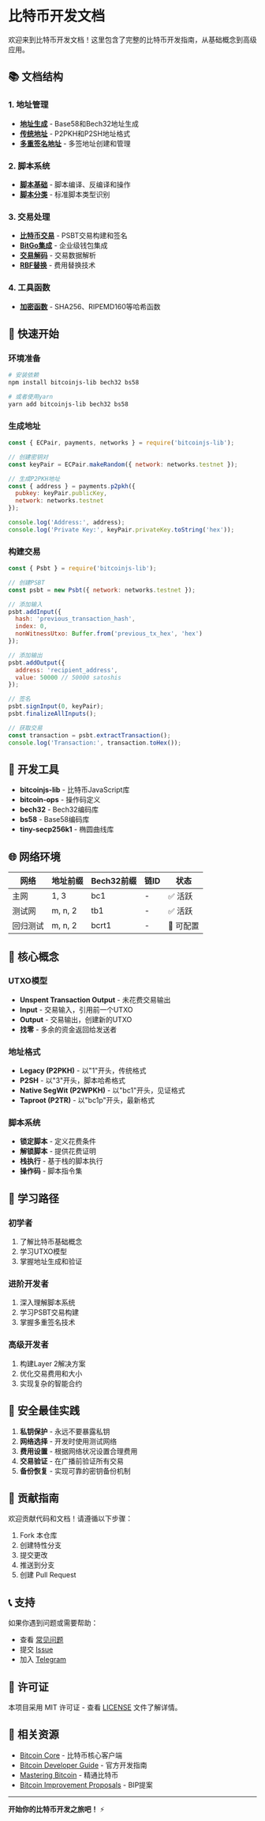 # 比特币开发文档

欢迎来到比特币开发文档！这里包含了完整的比特币开发指南，从基础概念到高级应用。

## 📚 文档结构

### 1. 地址管理
- **[地址生成](./address/address.md)** - Base58和Bech32地址生成
- **[传统地址](./address/legacy.md)** - P2PKH和P2SH地址格式
- **[多重签名地址](./address/multisig.md)** - 多签地址创建和管理

### 2. 脚本系统
- **[脚本基础](./script/script.md)** - 脚本编译、反编译和操作
- **[脚本分类](./script/classify.md)** - 标准脚本类型识别

### 3. 交易处理
- **[比特币交易](./tx/bitcoin.md)** - PSBT交易构建和签名
- **[BitGo集成](./tx/bitgo.md)** - 企业级钱包集成
- **[交易解码](./tx/decode.md)** - 交易数据解析
- **[RBF替换](./tx/rbf.md)** - 费用替换技术

### 4. 工具函数
- **[加密函数](./utils/crypto.md)** - SHA256、RIPEMD160等哈希函数

## 🚀 快速开始

### 环境准备
```bash
# 安装依赖
npm install bitcoinjs-lib bech32 bs58

# 或者使用yarn
yarn add bitcoinjs-lib bech32 bs58
```

### 生成地址
```javascript
const { ECPair, payments, networks } = require('bitcoinjs-lib');

// 创建密钥对
const keyPair = ECPair.makeRandom({ network: networks.testnet });

// 生成P2PKH地址
const { address } = payments.p2pkh({ 
  pubkey: keyPair.publicKey, 
  network: networks.testnet 
});

console.log('Address:', address);
console.log('Private Key:', keyPair.privateKey.toString('hex'));
```

### 构建交易
```javascript
const { Psbt } = require('bitcoinjs-lib');

// 创建PSBT
const psbt = new Psbt({ network: networks.testnet });

// 添加输入
psbt.addInput({
  hash: 'previous_transaction_hash',
  index: 0,
  nonWitnessUtxo: Buffer.from('previous_tx_hex', 'hex')
});

// 添加输出
psbt.addOutput({
  address: 'recipient_address',
  value: 50000 // 50000 satoshis
});

// 签名
psbt.signInput(0, keyPair);
psbt.finalizeAllInputs();

// 获取交易
const transaction = psbt.extractTransaction();
console.log('Transaction:', transaction.toHex());
```

## 🔧 开发工具

- **bitcoinjs-lib** - 比特币JavaScript库
- **bitcoin-ops** - 操作码定义
- **bech32** - Bech32编码库  
- **bs58** - Base58编码库
- **tiny-secp256k1** - 椭圆曲线库

## 🌐 网络环境

| 网络     | 地址前缀 | Bech32前缀 | 链ID | 状态     |
| -------- | -------- | ---------- | ---- | -------- |
| 主网     | 1, 3     | bc1        | -    | ✅ 活跃   |
| 测试网   | m, n, 2  | tb1        | -    | ✅ 活跃   |
| 回归测试 | m, n, 2  | bcrt1      | -    | 🔧 可配置 |

## 📖 核心概念

### UTXO模型
- **Unspent Transaction Output** - 未花费交易输出
- **Input** - 交易输入，引用前一个UTXO
- **Output** - 交易输出，创建新的UTXO
- **找零** - 多余的资金返回给发送者

### 地址格式
- **Legacy (P2PKH)** - 以"1"开头，传统格式
- **P2SH** - 以"3"开头，脚本哈希格式
- **Native SegWit (P2WPKH)** - 以"bc1"开头，见证格式
- **Taproot (P2TR)** - 以"bc1p"开头，最新格式

### 脚本系统
- **锁定脚本** - 定义花费条件
- **解锁脚本** - 提供花费证明
- **栈执行** - 基于栈的脚本执行
- **操作码** - 脚本指令集

## 📖 学习路径

### 初学者
1. 了解比特币基础概念
2. 学习UTXO模型
3. 掌握地址生成和验证

### 进阶开发者  
1. 深入理解脚本系统
2. 学习PSBT交易构建
3. 掌握多重签名技术

### 高级开发者
1. 构建Layer 2解决方案
2. 优化交易费用和大小
3. 实现复杂的智能合约

## 🔐 安全最佳实践

1. **私钥保护** - 永远不要暴露私钥
2. **网络选择** - 开发时使用测试网络
3. **费用设置** - 根据网络状况设置合理费用
4. **交易验证** - 在广播前验证所有交易
5. **备份恢复** - 实现可靠的密钥备份机制

## 🤝 贡献指南

欢迎贡献代码和文档！请遵循以下步骤：

1. Fork 本仓库
2. 创建特性分支
3. 提交更改
4. 推送到分支
5. 创建 Pull Request

## 📞 支持

如果你遇到问题或需要帮助：

- 查看 [常见问题](./FAQ.md)
- 提交 [Issue](../../issues)
- 加入 [Telegram](https://t.me/bitcoin_dev)

## 📄 许可证

本项目采用 MIT 许可证 - 查看 [LICENSE](../../LICENSE) 文件了解详情。

## 🔗 相关资源

- [Bitcoin Core](https://bitcoincore.org/) - 比特币核心客户端
- [Bitcoin Developer Guide](https://developer.bitcoin.org/) - 官方开发指南
- [Mastering Bitcoin](https://github.com/bitcoinbook/bitcoinbook) - 精通比特币
- [Bitcoin Improvement Proposals](https://github.com/bitcoin/bips) - BIP提案

---

**开始你的比特币开发之旅吧！** ⚡
